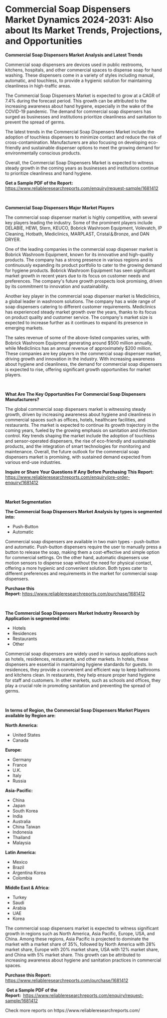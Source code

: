 <p><h1>Commercial Soap Dispensers Market Dynamics 2024-2031: Also about Its Market Trends, Projections, and Opportunities</h1></p><p><strong>Commercial Soap Dispensers Market Analysis and Latest Trends</strong></p>
<p><p>Commercial soap dispensers are devices used in public restrooms, kitchens, hospitals, and other commercial spaces to dispense soap for hand washing. These dispensers come in a variety of styles including manual, automatic, and touchless, to provide a hygienic solution for maintaining cleanliness in high-traffic areas.</p><p>The Commercial Soap Dispensers Market is expected to grow at a CAGR of 7.4% during the forecast period. This growth can be attributed to the increasing awareness about hand hygiene, especially in the wake of the COVID-19 pandemic. The demand for commercial soap dispensers has surged as businesses and institutions prioritize cleanliness and sanitation to prevent the spread of germs.</p><p>The latest trends in the Commercial Soap Dispensers Market include the adoption of touchless dispensers to minimize contact and reduce the risk of cross-contamination. Manufacturers are also focusing on developing eco-friendly and sustainable dispenser options to meet the growing demand for environmentally conscious products.</p><p>Overall, the Commercial Soap Dispensers Market is expected to witness steady growth in the coming years as businesses and institutions continue to prioritize cleanliness and hand hygiene.</p></p>
<p><strong>Get a Sample PDF of the Report:&nbsp;</strong> <a href="https://www.reliableresearchreports.com/enquiry/request-sample/1681412">https://www.reliableresearchreports.com/enquiry/request-sample/1681412</a></p>
<p>&nbsp;</p>
<p><strong>Commercial Soap Dispensers Major Market Players</strong></p>
<p><p>The commercial soap dispenser market is highly competitive, with several key players leading the industry. Some of the prominent players include DELABIE, HEWI, Stern, KEUCO, Bobrick Washroom Equipment, Volevatch, IP Cleaning, Hotbath, Mediclinics, MARPLAST, Cristal＆Bronze, and DAN DRYER.</p><p>One of the leading companies in the commercial soap dispenser market is Bobrick Washroom Equipment, known for its innovative and high-quality products. The company has a strong presence in various regions and is continuously expanding its product portfolio to cater to the growing demand for hygiene products. Bobrick Washroom Equipment has seen significant market growth in recent years due to its focus on customer needs and preferences. The company's future growth prospects look promising, driven by its commitment to innovation and sustainability.</p><p>Another key player in the commercial soap dispenser market is Mediclinics, a global leader in washroom solutions. The company has a wide range of soap dispensers catering to different customer requirements. Mediclinics has experienced steady market growth over the years, thanks to its focus on product quality and customer service. The company's market size is expected to increase further as it continues to expand its presence in emerging markets.</p><p>The sales revenue of some of the above-listed companies varies, with Bobrick Washroom Equipment generating around $500 million annually, while Mediclinics has an annual revenue of approximately $200 million. These companies are key players in the commercial soap dispenser market, driving growth and innovation in the industry. With increasing awareness about hygiene and cleanliness, the demand for commercial soap dispensers is expected to rise, offering significant growth opportunities for market players.</p></p>
<p>&nbsp;</p>
<p><strong>What Are The Key Opportunities For Commercial Soap Dispensers Manufacturers?</strong></p>
<p><p>The global commercial soap dispensers market is witnessing steady growth, driven by increasing awareness about hygiene and cleanliness in commercial spaces such as offices, hotels, healthcare facilities, and restaurants. The market is expected to continue its growth trajectory in the coming years, fueled by the growing emphasis on sanitation and infection control. Key trends shaping the market include the adoption of touchless and sensor-operated dispensers, the rise of eco-friendly and sustainable products, and the integration of smart technologies for monitoring and maintenance. Overall, the future outlook for the commercial soap dispensers market is promising, with sustained demand expected from various end-use industries.</p></p>
<p><strong>Inquire or Share Your Questions If Any Before Purchasing This Report:</strong> <a href="https://www.reliableresearchreports.com/enquiry/pre-order-enquiry/1681412">https://www.reliableresearchreports.com/enquiry/pre-order-enquiry/1681412</a></p>
<p>&nbsp;</p>
<p><strong>Market Segmentation</strong></p>
<p><strong>The Commercial Soap Dispensers Market Analysis by types is segmented into:</strong></p>
<p><ul><li>Push-Button</li><li>Automatic</li></ul></p>
<p><p>Commercial soap dispensers are available in two main types - push-button and automatic. Push-button dispensers require the user to manually press a button to release the soap, making them a cost-effective and simple option for commercial settings. On the other hand, automatic dispensers use motion sensors to dispense soap without the need for physical contact, offering a more hygienic and convenient solution. Both types cater to different preferences and requirements in the market for commercial soap dispensers.</p></p>
<p><strong>Purchase this Report:&nbsp;</strong><a href="https://www.reliableresearchreports.com/purchase/1681412">https://www.reliableresearchreports.com/purchase/1681412</a></p>
<p>&nbsp;</p>
<p><strong>The Commercial Soap Dispensers Market Industry Research by Application is segmented into:</strong></p>
<p><ul><li>Hotels</li><li>Residences</li><li>Restaurants</li><li>Other</li></ul></p>
<p><p>Commercial soap dispensers are widely used in various applications such as hotels, residences, restaurants, and other markets. In hotels, these dispensers are essential in maintaining hygiene standards for guests. In residences, they provide a convenient and efficient way to keep bathrooms and kitchens clean. In restaurants, they help ensure proper hand hygiene for staff and customers. In other markets, such as schools and offices, they play a crucial role in promoting sanitation and preventing the spread of germs.</p></p>
<p>&nbsp;</p>
<p><strong>In terms of Region, the Commercial Soap Dispensers Market Players available by Region are:</strong></p>
<p>
    <p> <strong> North America: </strong>
        <ul>
            <li>United States</li>
            <li>Canada</li>
        </ul>
        </p> 
    <p> <strong> Europe: </strong>
        <ul>
            <li>Germany</li>
            <li>France</li>
            <li>U.K.</li>
            <li>Italy</li>
            <li>Russia</li>
        </ul>
        </p> 
    <p> <strong> Asia-Pacific: </strong>
        <ul>
            <li>China</li>
            <li>Japan</li>
            <li>South Korea</li>
            <li>India</li>
            <li>Australia</li>
            <li>China Taiwan</li>
            <li>Indonesia</li>
            <li>Thailand</li>
            <li>Malaysia</li>
        </ul>
        </p> 
    <p> <strong> Latin America: </strong>
        <ul>
            <li>Mexico</li>
            <li>Brazil</li>
            <li>Argentina Korea</li>
            <li>Colombia</li>
        </ul>
        </p> 
    <p> <strong> Middle East & Africa: </strong>
        <ul>
            <li>Turkey</li>
            <li>Saudi</li>
            <li>Arabia</li>
            <li>UAE</li>
            <li>Korea</li>
        </ul>
    </p>
    </p>
<p><p>The commercial soap dispensers market is expected to witness significant growth in regions such as North America, Asia Pacific, Europe, USA, and China. Among these regions, Asia Pacific is projected to dominate the market with a market share of 35%, followed by North America with 28% market share, Europe with 20% market share, USA with 12% market share, and China with 5% market share. This growth can be attributed to increasing awareness about hygiene and sanitation practices in commercial spaces.</p></p>
<p><strong>Purchase this Report: </strong><a href="https://www.reliableresearchreports.com/purchase/1681412">https://www.reliableresearchreports.com/purchase/1681412</a></p>
<p>&nbsp;<strong>Get a Sample PDF of the Report:&nbsp;&nbsp;</strong><a href="https://www.reliableresearchreports.com/enquiry/request-sample/1681412">https://www.reliableresearchreports.com/enquiry/request-sample/1681412</a></p>
<p><strong></strong></p>
<p>Check more reports on https://www.reliableresearchreports.com/</p>